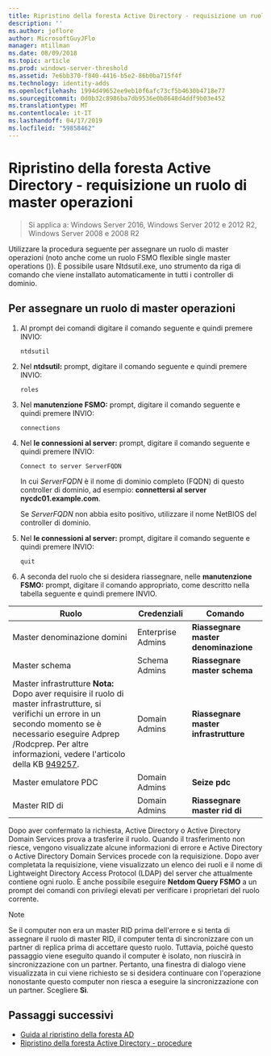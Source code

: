 ```yaml
---
title: Ripristino della foresta Active Directory - requisizione un ruolo di Master operazioni
description: ''
ms.author: joflore
author: MicrosoftGuyJFlo
manager: mtillman
ms.date: 08/09/2018
ms.topic: article
ms.prod: windows-server-threshold
ms.assetid: 7e6bb370-f840-4416-b5e2-86b0ba715f4f
ms.technology: identity-adds
ms.openlocfilehash: 1994d49652ee9eb10f6afc73cf5b4630b4718e77
ms.sourcegitcommit: 0d0b32c8986ba7db9536e0b8648d4ddf9b03e452
ms.translationtype: MT
ms.contentlocale: it-IT
ms.lasthandoff: 04/17/2019
ms.locfileid: "59858462"
---
```

# <a name="ad-forest-recovery---seizing-an-operations-master-role"></a>Ripristino della foresta Active Directory - requisizione un ruolo di master operazioni  

>Si applica a: Windows Server 2016, Windows Server 2012 e 2012 R2, Windows Server 2008 e 2008 R2

Utilizzare la procedura seguente per assegnare un ruolo di master operazioni (noto anche come un ruolo FSMO flexible single master operations ()). È possibile usare Ntdsutil.exe, uno strumento da riga di comando che viene installato automaticamente in tutti i controller di dominio.  
  
## <a name="to-seize-an-operations-master-role"></a>Per assegnare un ruolo di master operazioni  
  
1. Al prompt dei comandi digitare il comando seguente e quindi premere INVIO:  

   ```  
   ntdsutil  
   ```  

2. Nel **ntdsutil:** prompt, digitare il comando seguente e quindi premere INVIO:  

   ```  
   roles  
   ```  

3. Nel **manutenzione FSMO:** prompt, digitare il comando seguente e quindi premere INVIO:  

   ```  
   connections  
   ```  

4. Nel **le connessioni al server:** prompt, digitare il comando seguente e quindi premere INVIO:  

   ```  
   Connect to server ServerFQDN  
   ```  

   In cui *ServerFQDN* è il nome di dominio completo (FQDN) di questo controller di dominio, ad esempio: **connettersi al server nycdc01.example.com**.  

   Se *ServerFQDN* non abbia esito positivo, utilizzare il nome NetBIOS del controller di dominio.  

5. Nel **le connessioni al server:** prompt, digitare il comando seguente e quindi premere INVIO:  

   ```  
   quit  
   ```  

6. A seconda del ruolo che si desidera riassegnare, nelle **manutenzione FSMO:** prompt, digitare il comando appropriato, come descritto nella tabella seguente e quindi premere INVIO.  
  
|Ruolo|Credenziali|Comando|  
|----------|-----------------|-------------|  
|Master denominazione domini|Enterprise Admins|**Riassegnare master denominazione**|  
|Master schema|Schema Admins|**Riassegnare master schema**|  
|Master infrastrutture **Nota:**  Dopo aver requisire il ruolo di master infrastrutture, si verifichi un errore in un secondo momento se è necessario eseguire Adprep /Rodcprep. Per altre informazioni, vedere l'articolo della KB [949257](https://support.microsoft.com/kb/949257).|Domain Admins|**Riassegnare master infrastrutture**|  
|Master emulatore PDC|Domain Admins|**Seize pdc**|  
|Master RID di|Domain Admins|**Riassegnare master rid di**|  

Dopo aver confermato la richiesta, Active Directory o Active Directory Domain Services prova a trasferire il ruolo. Quando il trasferimento non riesce, vengono visualizzate alcune informazioni di errore e Active Directory o Active Directory Domain Services procede con la requisizione. Dopo aver completata la requisizione, viene visualizzato un elenco dei ruoli e il nome di Lightweight Directory Access Protocol (LDAP) del server che attualmente contiene ogni ruolo. È anche possibile eseguire **Netdom Query FSMO** a un prompt dei comandi con privilegi elevati per verificare i proprietari del ruolo corrente.  
  
> [!NOTE]
> Se il computer non era un master RID prima dell'errore e si tenta di assegnare il ruolo di master RID, il computer tenta di sincronizzare con un partner di replica prima di accettare questo ruolo. Tuttavia, poiché questo passaggio viene eseguito quando il computer è isolato, non riuscirà in sincronizzazione con un partner. Pertanto, una finestra di dialogo viene visualizzata in cui viene richiesto se si desidera continuare con l'operazione nonostante questo computer non riesca a eseguire la sincronizzazione con un partner. Scegliere **Sì**.  
  
## <a name="next-steps"></a>Passaggi successivi

- [Guida al ripristino della foresta AD](AD-Forest-Recovery-Guide.md)
- [Ripristino della foresta Active Directory - procedure](AD-Forest-Recovery-Procedures.md)
